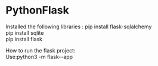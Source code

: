 # PythonFlask

Installed the following libraries : 
pip install flask-sqlalchemy<br>
pip install sqlite<br>
pip install flask

How to run the flask  project:<br>
Use:python3 -m flask--app
